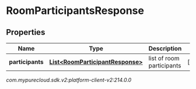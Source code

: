 # RoomParticipantsResponse


## Properties

| Name | Type | Description | Notes |
| ------------ | ------------- | ------------- | ------------- |
| **participants** | [**List&lt;RoomParticipantResponse&gt;**](RoomParticipantResponse) | list of room participants |  [optional] |




_com.mypurecloud.sdk.v2:platform-client-v2:214.0.0_
